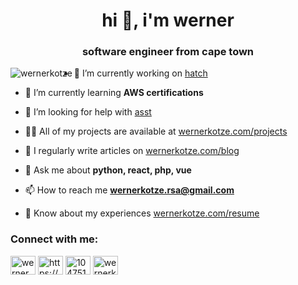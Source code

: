 <h1 align="center">hi 👋, i'm werner</h1>
<h3 align="center">software engineer from cape town</h3>

<p><img align="left" src="https://github-readme-stats.vercel.app/api/top-langs?username=wernerkotze&show_icons=true&locale=en&layout=compact" alt="wernerkotze" /></p>

- 🔭 I’m currently working on [hatch](https://hatchapp.io)

- 🌱 I’m currently learning **AWS certifications**

- 🤝 I’m looking for help with [asst](https://asstco.com/)

- 👨‍💻 All of my projects are available at [wernerkotze.com/projects](https://wernerkotze.com)

- 📝 I regularly write articles on [wernerkotze.com/blog](wernerkotze.com/blog)

- 💬 Ask me about **python, react, php, vue**

- 📫 How to reach me **wernerkotze.rsa@gmail.com**

- 📄 Know about my experiences [wernerkotze.com/resume](https://wernerkotze.com)

<h3 align="left">Connect with me:</h3>
<p align="left">
<a href="https://twitter.com/werner__ko" target="blank"><img align="center" src="https://raw.githubusercontent.com/rahuldkjain/github-profile-readme-generator/master/src/images/icons/Social/twitter.svg" alt="werner__ko" height="30" width="40" /></a>
<a href="https://linkedin.com/in/https://www.linkedin.com/in/werner-kotze/" target="blank"><img align="center" src="https://raw.githubusercontent.com/rahuldkjain/github-profile-readme-generator/master/src/images/icons/Social/linked-in-alt.svg" alt="https://www.linkedin.com/in/werner-kotze-23a49313a/" height="30" width="40" /></a>
<a href="https://stackoverflow.com/users/10475154" target="blank"><img align="center" src="https://raw.githubusercontent.com/rahuldkjain/github-profile-readme-generator/master/src/images/icons/Social/stack-overflow.svg" alt="10475154" height="30" width="40" /></a>
<a href="https://instagram.com/wernerkotze_" target="blank"><img align="center" src="https://raw.githubusercontent.com/rahuldkjain/github-profile-readme-generator/master/src/images/icons/Social/instagram.svg" alt="wernerkotze_" height="30" width="40" /></a>
</p>
